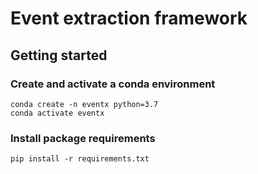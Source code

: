 # Event extraction framework

## Getting started

### Create and activate a conda environment
    conda create -n eventx python=3.7
    conda activate eventx

### Install package requirements
    pip install -r requirements.txt
